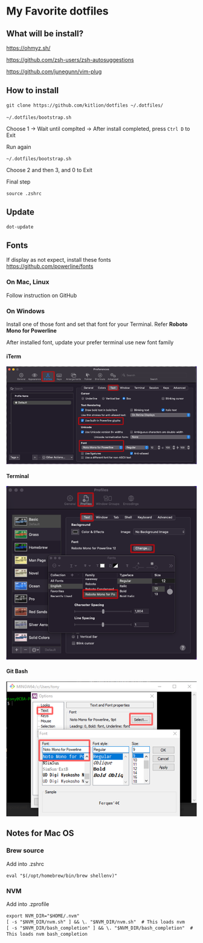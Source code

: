 # My Favorite dotfiles

## What will be install?
https://ohmyz.sh/

https://github.com/zsh-users/zsh-autosuggestions

https://github.com/junegunn/vim-plug

## How to install
```
git clone https://github.com/kitlion/dotfiles ~/.dotfiles/

~/.dotfiles/bootstrap.sh
```
Choose 1 -> Wait until complted -> After install completed, press ```Ctrl D``` to Exit

Run again
```
~/.dotfiles/bootstrap.sh
```
Choose 2 and then 3, and 0 to Exit

Final step
```
source .zshrc
```

## Update
```
dot-update
```

## Fonts
If display as not expect, install these fonts
https://github.com/powerline/fonts

### On Mac, Linux
Follow instruction on GitHub

### On Windows
Install one of those font and set that font for your Terminal.
Refer __Roboto Mono for Powerline__

After installed font, update your prefer terminal use new font family

#### iTerm
![Config iTerm](/img/iterm-config.png)

#### Terminal
![Terminal Bash](/img/terminal-config.png)

#### Git Bash
![Config Git Bash](/img/git-bash-config.png)


## Notes for Mac OS
### Brew source
Add into .zshrc
```
eval "$(/opt/homebrew/bin/brew shellenv)"
```

### NVM
Add into .zprofile
```
export NVM_DIR="$HOME/.nvm"
[ -s "$NVM_DIR/nvm.sh" ] && \. "$NVM_DIR/nvm.sh"  # This loads nvm
[ -s "$NVM_DIR/bash_completion" ] && \. "$NVM_DIR/bash_completion"  # This loads nvm bash_completion
```
